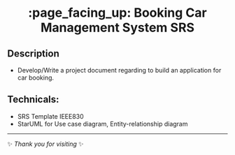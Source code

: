 <h1 align="center">:page_facing_up: Booking Car Management System SRS</h1>

## Description
- Develop/Write a project document regarding to build an application for car booking.

## Technicals:
- SRS Template IEEE830
- StarUML for Use case diagram, Entity-relationship diagram

***

✨ *Thank you for visiting* ✨
